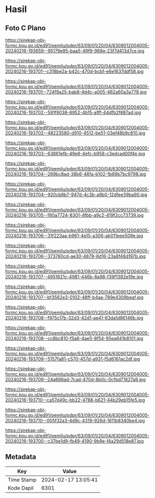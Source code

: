 # Hasil

## Foto C Plano

https://sirekap-obj-formc.kpu.go.id/ed91/pemilu/pdpr/63/09/01/20/04/6309012004005-20240216-193659--95179e95-baa5-49f9-968e-23f7d413d7ce.jpg

https://sirekap-obj-formc.kpu.go.id/ed91/pemilu/pdpr/63/09/01/20/04/6309012004005-20240216-193701--c318be2a-b42c-470d-bcb1-e6e1637ddf58.jpg

https://sirekap-obj-formc.kpu.go.id/ed91/pemilu/pdpr/63/09/01/20/04/6309012004005-20240216-193701--724f9a25-bab8-4d4c-a005-462a60a3a778.jpg

https://sirekap-obj-formc.kpu.go.id/ed91/pemilu/pdpr/63/09/01/20/04/6309012004005-20240216-193702--591f9038-8952-4b15-a1ff-44dfb2f887ad.jpg

https://sirekap-obj-formc.kpu.go.id/ed91/pemilu/pdpr/63/09/01/20/04/6309012004005-20240216-193702--48223580-d910-4512-be51-03ef48b9c810.jpg

https://sirekap-obj-formc.kpu.go.id/ed91/pemilu/pdpr/63/09/01/20/04/6309012004005-20240216-193703--63861efb-49e8-4efc-b958-c3edcad00f4e.jpg

https://sirekap-obj-formc.kpu.go.id/ed91/pemilu/pdpr/63/09/01/20/04/6309012004005-20240216-193704--269bc8ad-38b6-46fa-b102-1b69b7bc9798.jpg

https://sirekap-obj-formc.kpu.go.id/ed91/pemilu/pdpr/63/09/01/20/04/6309012004005-20240216-193704--920cb8b7-947d-4c3b-a9b0-12dfee39ba90.jpg

https://sirekap-obj-formc.kpu.go.id/ed91/pemilu/pdpr/63/09/01/20/04/6309012004005-20240216-193705--f80a7724-8301-4fbb-a9c2-419f2cc73739.jpg

https://sirekap-obj-formc.kpu.go.id/ed91/pemilu/pdpr/63/09/01/20/04/6309012004005-20240216-193706--31f223aa-b961-4e15-a306-ab011eee509e.jpg

https://sirekap-obj-formc.kpu.go.id/ed91/pemilu/pdpr/63/09/01/20/04/6309012004005-20240216-193706--373760cd-ae30-4879-8d16-23a8f48d197b.jpg

https://sirekap-obj-formc.kpu.go.id/ed91/pemilu/pdpr/63/09/01/20/04/6309012004005-20240216-193707--4951621c-4981-446b-8a98-f39f1382e19e.jpg

https://sirekap-obj-formc.kpu.go.id/ed91/pemilu/pdpr/63/09/01/20/04/6309012004005-20240216-193707--bf3562e3-0102-48ff-b4aa-789e4309beaf.jpg

https://sirekap-obj-formc.kpu.go.id/ed91/pemilu/pdpr/63/09/01/20/04/6309012004005-20240216-193708--f975c17b-32d3-42d1-ae41-63da1d86146b.jpg

https://sirekap-obj-formc.kpu.go.id/ed91/pemilu/pdpr/63/09/01/20/04/6309012004005-20240216-193708--cc8bc810-f5a6-4ae5-8f54-95ea641b8101.jpg

https://sirekap-obj-formc.kpu.go.id/ed91/pemilu/pdpr/63/09/01/20/04/6309012004005-20240216-193709--5157fa81-c570-457d-a931-f5d6161ac2df.jpg

https://sirekap-obj-formc.kpu.go.id/ed91/pemilu/pdpr/63/09/01/20/04/6309012004005-20240216-193709--24a666ad-7cad-470d-8b0c-0cfbd71827a9.jpg

https://sirekap-obj-formc.kpu.go.id/ed91/pemilu/pdpr/63/09/01/20/04/6309012004005-20240216-193710--ca57d49c-bb22-4788-b621-44b29eb15fe5.jpg

https://sirekap-obj-formc.kpu.go.id/ed91/pemilu/pdpr/63/09/01/20/04/6309012004005-20240216-193710--005f32a3-4d9c-4319-926d-1611b8340be4.jpg

https://sirekap-obj-formc.kpu.go.id/ed91/pemilu/pdpr/63/09/01/20/04/6309012004005-20240216-193700--c37be1d9-fb49-4190-9b9e-f4a29d518e87.jpg


## Metadata

| Key        | Value               |
| ---------- | ------------------- |
| Time Stamp | 2024-02-17 13:05:41 |
| Kode Dapil | 6301                |



